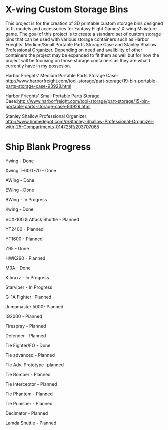﻿# X-wing Custom Storage Bins

This project is for the creation of 3D printable custom storage bins designed to fit models and accessories for Fantasy Flight Games' X-wing Miniature game. The goal of this project is to create a standard set of custom storage bins that can be used with various storage containers such as Harbor Frieghts' Medium/Small Portable Parts Storage Case and Stanley Shallow Professional Organizer. Depending on need and avalibility of other containers the project may be expanded to fit them as well but for now the project will be focusing on those storage containers as they are what I currently have in my possesion.


Harbor Frieghts' Medium Portable Parts Storage Case: http://www.harborfreight.com/tool-storage/part-storage/19-bin-portable-parts-storage-case-93928.html

Harbor Frieghts' Small Portable Parts Storage Case:http://www.harborfreight.com/tool-storage/part-storage/15-bin-portable-parts-storage-case-93929.html

Stanley Shallow Professional Organizer: http://www.homedepot.com/p/Stanley-Shallow-Professional-Organizer-with-25-Compartments-014725R/203707065

# Ship Blank Progress

Y­wing - Done

X­wing T-60/T-70 - Done

A­Wing - Done

E­Wing - Done

B­Wing - In Progress

K­wing - Done

VCX-100 & Attack Shuttle - Planned

YT­2400 - Planned

YT­1600 - Planned

Z­95 - Done

HWK­290 - Planned

M­3A - Done

Kihraxz - In Progress

Starviper - In Progress 

G-1A Fighter -Planned

Jumpmaster 5000- Planned

IG­2000 - Planned

Firespray - Planned

Defender - Planned

Tie Fighter/FO - Done

Tie advanced - Planned

Tie Adv. Prototype -planned

Tie Bomber - Planned

Tie Interceptor - Planned

Tie Phantom - Planned

Tie Punisher - Planned

Decimator - Planned

Lamda Shuttle - Planned


